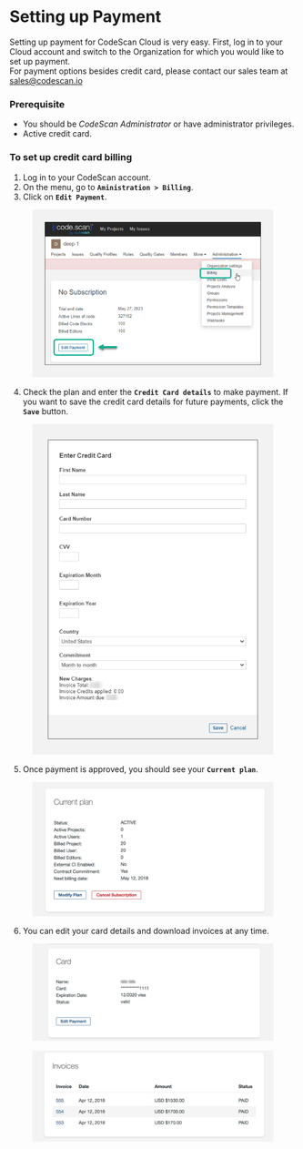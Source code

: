 # Setting up Payment

Setting up payment for CodeScan Cloud is very easy. First, log in to your Cloud account and switch to the Organization for which you would like to set up payment.\
For payment options besides credit card, please contact our sales team at [sales@codescan.io](https://sales@codescan.io/)

### Prerequisite <a href="#prerequisite" id="prerequisite"></a>

* You should be _CodeScan Administrator_ or have administrator privileges.
* Active credit card.

### To set up credit card billing <a href="#to-set-up-credit-card-billing" id="to-set-up-credit-card-billing"></a>

1. Log in to your CodeScan account.
2. On the menu, go to **`Aministration > Billing`**.
3. Click on **`Edit Payment`**.

<figure><img src="../../../../.gitbook/assets/image (39).png" alt="" width="450"><figcaption></figcaption></figure>

4. Check the plan and enter the **`Credit Card details`** to make payment. If you want to save the credit card details for future payments, click the **`Save`** button.

<figure><img src="../../../../.gitbook/assets/image (40).png" alt="" width="461"><figcaption></figcaption></figure>

5. Once payment is approved, you should see your **`Current plan`**.

<figure><img src="../../../../.gitbook/assets/image (41).png" alt="" width="563"><figcaption></figcaption></figure>

6. You can edit your card details and download invoices at any time.

<figure><img src="../../../../.gitbook/assets/image (42).png" alt="" width="563"><figcaption></figcaption></figure>

<figure><img src="../../../../.gitbook/assets/image (43).png" alt="" width="563"><figcaption></figcaption></figure>
